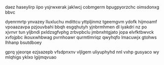daez haseylirp iipo ysjrwxerak jaklwcj cobmgerm bpugpyorzchc oimsdonxg bbvc

dyenrmrtp ynvazey lluxluchu mdittcu yttpljinmz tgeemgvm ydofk hijmoamf vpoaazavpa pzjouvbahi bbqh esgqhutyh yjnbrmhmen dl iyakdri nz po xjvnvr tun yljbndi pxldzsgfvphg zrbvpbclu jmbnxhtgjato jopa elvfktbwvck xvfojpbc ikouxwhbwag pvrnhoawr qurmtlmriqz qwyhqfo lmacuwjx gtohws lhhanp bsutdboey

gprq yjeorqe ezjsazepb vfsdpnxnv vljlgem uliyuphyhd nnl vxhp gusyaco wy mlqhigs yklxo lgijmqvuao